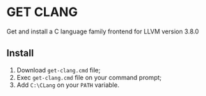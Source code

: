 GET CLANG
=========

Get and install a C language family frontend for LLVM version 3.8.0

## Install

1. Download `get-clang.cmd` file;
2. Exec `get-clang.cmd` file on your command prompt;
3. Add `C:\CLang` on your `PATH` variable.
